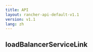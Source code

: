 ```yaml
---
title: API
layout: rancher-api-default-v1.1
version: v1.1
lang: zh
---
```


## loadBalancerServiceLink





